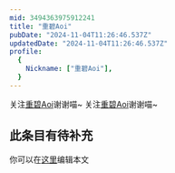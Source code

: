 ```yaml
---
mid: 3494363975912241
title: "重碧Aoi"
pubDate: "2024-11-04T11:26:46.537Z"
updatedDate: "2024-11-04T11:26:46.537Z"
profile:
  {
    Nickname: ["重碧Aoi"],
  }
---
```


关注[重碧Aoi](https://space.bilibili.com/3494363975912241)谢谢喵~ 关注[重碧Aoi](https://space.bilibili.com/3494363975912241)谢谢喵~

## 此条目有待补充
你可以在[这里](https://github.com/Yuhanawa/VTuber.ICU-Content/edit/master/v/重碧Aoi/index.md)编辑本文
